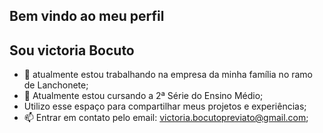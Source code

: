## Bem vindo ao meu perfil


## Sou victoria Bocuto



- 🔭 atualmente estou trabalhando na empresa da minha família no ramo de Lanchonete;
- 🌱 Atualmente estou cursando a 2ª Série do Ensino Médio;
- Utilizo esse espaço para compartilhar meus projetos e experiências;
- 📫 Entrar em contato pelo email: victoria.bocutopreviato@gmail.com;


